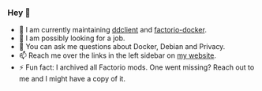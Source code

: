 ### Hey :wave:

- :telescope: I am currently maintaining [ddclient](https://github.com/ddclient/ddclient) and [factorio-docker](https://github.com/factoriotools/factorio-docker).
- :thinking: I am possibly looking for a job.
- :thought_balloon: You can ask me questions about Docker, Debian and Privacy.
- :mailbox: Reach me over the links in the left sidebar on [my website](https://supersandro.de/).
- :zap: Fun fact: I archived all Factorio mods. One went missing? Reach out to me and I might have a copy of it.

<a href="https://github.com/SuperSandro2000/">
  <img align="middle" src="https://github-readme-stats.vercel.app/api?username=SuperSandro2000&include_all_commits=true&show_icons=true&bg_color=232627&text_color=ffffd7&icon_color=af5f5f&title_color=ff557f />
</a>
                         

